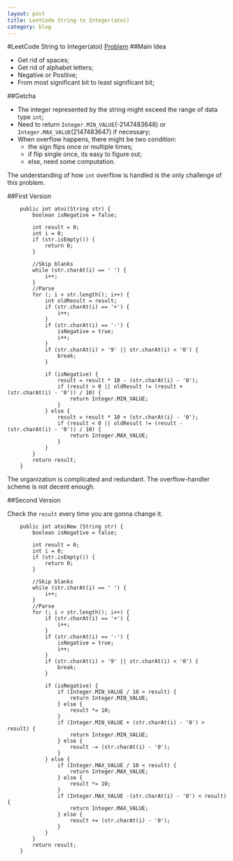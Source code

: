 ```yaml
---
layout: post
title: LeetCode String to Integer(atoi)
category: blog
---
```

#LeetCode String to Integer(atoi)
[Problem]("http://oj.leetcode.com/problems/string-to-integer-atoi/")
##Main Idea

* Get rid of spaces;
* Get rid of alphabet letters;
* Negative or Positive;
* From most significant bit to least significant bit;

##Getcha

* The integer represented by the string might exceed the range of data type `int`;
* Need to return `Integer.MIN_VALUE`(-2147483648) or `Integer.MAX_VALUE`(2147483647) if necessary;
* When overflow happens, there might be two condition:
    * the sign flips once or multiple times;
    * if flip single once, its easy to figure out;
    * else, need some computation.
    
The understanding of how `int` overflow is handled is the only challenge of this problem.

##First Version

        public int atoi(String str) {
			boolean isNegative = false;

			int result = 0;
			int i = 0;
			if (str.isEmpty()) {
				return 0;
			}

			//Skip blanks
			while (str.charAt(i) == ' ') {
				i++;
			}
			//Parse
			for (; i < str.length(); i++) {
				int oldResult = result;
				if (str.charAt(i) == '+') {
					i++;
				}
				if (str.charAt(i) == '-') {
					isNegative = true;
					i++;
				}
				if (str.charAt(i) > '9' || str.charAt(i) < '0') {
					break;
				}

				if (isNegative) {
					result = result * 10 - (str.charAt(i) - '0'); 
					if (result > 0 || oldResult != (result + (str.charAt(i) - '0')) / 10) {
                        return Integer.MIN_VALUE;
					}
				} else {
					result = result * 10 + (str.charAt(i) - '0'); 
					if (result < 0 || oldResult != (result - (str.charAt(i) - '0')) / 10) {
                        return Integer.MAX_VALUE;
					}
				}
			}
			return result;
		}
		
The organization is complicated and redundant. The overflow-handler scheme is not decent enough.

##Second Version

Check the `result` every time you are gonna change it.

        public int atoiNew (String str) {
			boolean isNegative = false;

			int result = 0;
			int i = 0;
			if (str.isEmpty()) {
				return 0;
			}

			//Skip blanks
			while (str.charAt(i) == ' ') {
				i++;
			}
			//Parse
			for (; i < str.length(); i++) {
				if (str.charAt(i) == '+') {
					i++;
				}
				if (str.charAt(i) == '-') {
					isNegative = true;
					i++;
				}
				if (str.charAt(i) > '9' || str.charAt(i) < '0') {
					break;
				}

				if (isNegative) {
					if (Integer.MIN_VALUE / 10 > result) {
						return Integer.MIN_VALUE;
					} else {
						result *= 10;
					}
					if (Integer.MIN_VALUE + (str.charAt(i) - '0') > result) {
						return Integer.MIN_VALUE;
					} else {
						result -= (str.charAt(i) - '0');
					}
				} else {
					if (Integer.MAX_VALUE / 10 < result) {
						return Integer.MAX_VALUE;
					} else {
						result *= 10;
					}
					if (Integer.MAX_VALUE -(str.charAt(i) - '0') < result) {
						return Integer.MAX_VALUE;
					} else {
						result += (str.charAt(i) - '0');
					}
				}
			}
			return result;
		}